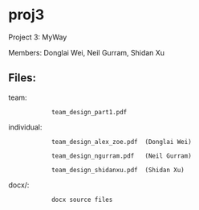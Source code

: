 proj3
=====

Project 3: MyWay

Members: Donglai Wei, Neil Gurram, Shidan Xu

Files:
-------------------------------------------------------
team:           

                team_design_part1.pdf

individual:     

                team_design_alex_zoe.pdf  (Donglai Wei)

                team_design_ngurram.pdf   (Neil Gurram)

                team_design_shidanxu.pdf  (Shidan Xu)

docx/: 

                docx source files
